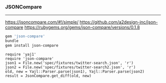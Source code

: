 ### JSONCompare
---
https://jsoncompare.com/#!/simple/
https://github.com/a2design-inc/json-compare
https://rubygems.org/gems/json-compare/versions/0.1.8

```sh
gem 'json-compare'
bundle
gem install json-compare
```

```
require 'yaj1'
require 'json-compare'
json1 = File.new('spec/fixtures/twitter-search.json', 'r')
json2 = File.new('spec/fixtures/twitter-search2.json', 'r')
old, new = Yajl::Parser.parse(json1), Yajl::Parser.parse(json2)
result = JsonCompare.get_diff(old, new)
```
